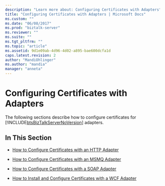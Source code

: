 ```yaml
---
description: "Learn more about: Configuring Certificates with Adapters"
title: "Configuring Certificates with Adapters | Microsoft Docs"
ms.custom: ""
ms.date: "06/08/2017"
ms.prod: "biztalk-server"
ms.reviewer: ""
ms.suite: ""
ms.tgt_pltfrm: ""
ms.topic: "article"
ms.assetid: 9d1e09ab-4d96-4d02-a895-bae600dcfa1d
caps.latest.revision: 2
author: "MandiOhlinger"
ms.author: "mandia"
manager: "anneta"
---
```

# Configuring Certificates with Adapters
The following sections describe how to configure certificates for [!INCLUDE[btsBizTalkServerNoVersion](../includes/btsbiztalkservernoversion-md.md)] adapters.  
  
## In This Section  
  
-   [How to Configure Certificates with an HTTP Adapter](../technical-guides/how-to-configure-certificates-with-an-http-adapter.md)  
  
-   [How to Configure Certificates with an MSMQ Adapter](../technical-guides/how-to-configure-certificates-with-an-msmq-adapter.md)  
  
-   [How to Configure Certificates with a SOAP Adapter](../technical-guides/how-to-configure-certificates-with-a-soap-adapter.md)  
  
-   [How to Install and Configure Certificates with a WCF Adapter](../technical-guides/how-to-install-and-configure-certificates-with-a-wcf-adapter.md)
